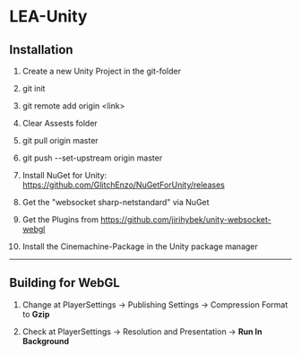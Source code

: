 # LEA-Unity

## Installation
1. Create a new Unity Project in the git-folder
   
2. git init
   
3. git remote add origin \<link\>

4. Clear Assests folder 
   
5. git pull origin master
   
6. git push --set-upstream origin master

7. Install NuGet for Unity: https://github.com/GlitchEnzo/NuGetForUnity/releases

8. Get the "websocket sharp-netstandard" via NuGet

9. Get the Plugins from https://github.com/jirihybek/unity-websocket-webgl

10. Install the Cinemachine-Package in the Unity package manager

---

## Building for WebGL
1. Change at PlayerSettings -> Publishing Settings -> Compression Format to __Gzip__

2. Check at PlayerSettings -> Resolution and Presentation -> __Run In Background__
